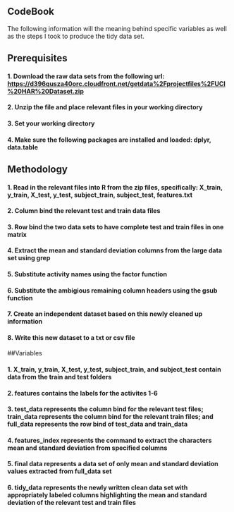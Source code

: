 ## CodeBook
The following information will the meaning behind specific variables as well as the steps I took to produce the tidy data set.

## Prerequisites
#### 1. Download the raw data sets from the following url: https://d396qusza40orc.cloudfront.net/getdata%2Fprojectfiles%2FUCI%20HAR%20Dataset.zip 
#### 2. Unzip the file and place relevant files in your working directory
#### 3. Set your working directory 
#### 4. Make sure the following packages are installed and loaded: dplyr, data.table

## Methodology
#### 1. Read in the relevant files into R from the zip files, specifically: X_train, y_train, X_test, y_test, subject_train, subject_test, features.txt 
#### 2. Column bind the relevant test and train data files
#### 3. Row bind the two data sets to have complete test and train files in one matrix
#### 4. Extract the mean and standard deviation columns from the large data set using grep
#### 5. Substitute activity names using the factor function 
#### 6. Substitute the ambigious remaining column headers using the gsub function
#### 7. Create an independent dataset based on this newly cleaned up information
#### 8. Write this new dataset to a txt or csv file

##Variables 
#### 1. X_train, y_train, X_test, y_test, subject_train, and subject_test contain data from the train and test folders
#### 2. features contains the labels for the activites 1-6
#### 3. test_data represents the column bind for the relevant test files; train_data represents the column bind for the relevant train files; and full_data represents the row bind of test_data and train_data
#### 4. features_index represents the command to extract the characters mean and standard deviation from specified columns
#### 5. final data represents a data set of only mean and standard deviation values extracted from full_data set
#### 6. tidy_data represents the newly written clean data set with appropriately labeled columns highlighting the mean and standard deviation of the relevant test and train files


